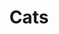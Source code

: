---
ee_id: '4400'
site: '1'
type: '2'
long_id: 2018-006 Cats
url: 2018-006-cats
title: Cats
year: '2018'
medium: Pen on paper (produced by Mutoh XP-300)
commission:
add_credit:
dims: 14 x 11 in
pitch: "​Stamp - cats"
ps: 'Edition 4 EAI. '
live_url:
related:
youtube:
imgs: cats-2018-006-full-database-ih-1-1038.jpg
subheading:
year2: '2018'
download:
add_credits:
related_code:
layout: things-i-made
---